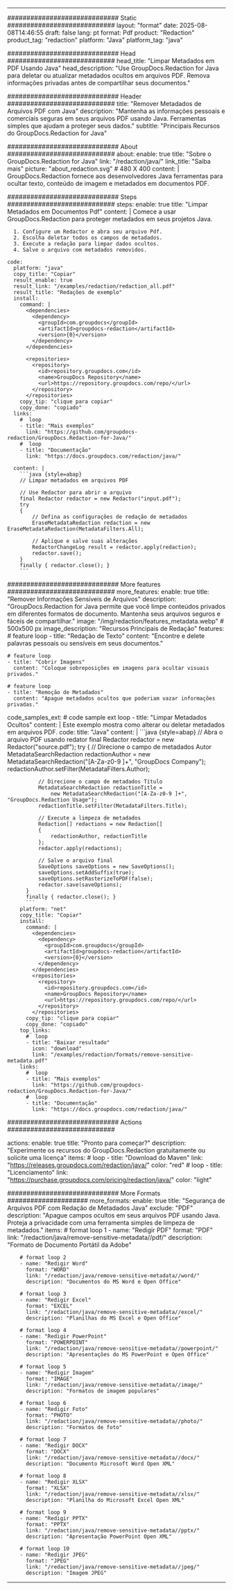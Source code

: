 
---
############################# Static ############################
layout: "format"
date:  2025-08-08T14:46:55
draft: false
lang: pt
format: Pdf
product: "Redaction"
product_tag: "redaction"
platform: "Java"
platform_tag: "java"

############################# Head ############################
head_title: "Limpar Metadados em PDF Usando Java"
head_description: "Use GroupDocs.Redaction for Java para deletar ou atualizar metadados ocultos em arquivos PDF. Remova informações privadas antes de compartilhar seus documentos."

############################# Header ############################
title: "Remover Metadados de Arquivos PDF com Java" 
description: "Mantenha as informações pessoais e comerciais seguras em seus arquivos PDF usando Java. Ferramentas simples que ajudam a proteger seus dados."
subtitle: "Principais Recursos do GroupDocs.Redaction for Java" 

############################# About ############################
about:
    enable: true
    title: "Sobre o GroupDocs.Redaction for Java"
    link: "/redaction/java/"
    link_title: "Saiba mais"
    picture: "about_redaction.svg" # 480 X 400
    content: |
       GroupDocs.Redaction fornece aos desenvolvedores Java ferramentas para ocultar texto, conteúdo de imagem e metadados em documentos PDF.

############################# Steps ############################
steps:
    enable: true
    title: "Limpar Metadados em Documentos Pdf"
    content: |
      Comece a usar GroupDocs.Redaction para proteger metadados em seus projetos Java.
      
      1. Configure um Redactor e abra seu arquivo Pdf.
      2. Escolha deletar todos os campos de metadados.
      3. Execute a redação para limpar dados ocultos.
      4. Salve o arquivo com metadados removidos.
   
    code:
      platform: "java"
      copy_title: "Copiar"
      result_enable: true
      result_link: "/examples/redaction/redaction_all.pdf"
      result_title: "Redações de exemplo"
      install:
        command: |
          <dependencies>
            <dependency>
              <groupId>com.groupdocs</groupId>
              <artifactId>groupdocs-redaction</artifactId>
              <version>{0}</version>
            </dependency>
          </dependencies>

          <repositories>
            <repository>
              <id>repository.groupdocs.com</id>
              <name>GroupDocs Repository</name>
              <url>https://repository.groupdocs.com/repo/</url>
            </repository>
          </repositories>
        copy_tip: "clique para copiar"
        copy_done: "copiado"
      links:
        #  loop
        - title: "Mais exemplos"
          link: "https://github.com/groupdocs-redaction/GroupDocs.Redaction-for-Java/"
        #  loop
        - title: "Documentação"
          link: "https://docs.groupdocs.com/redaction/java/"
          
      content: |
        ```java {style=abap}
        // Limpar metadados em arquivos PDF

        // Use Redactor para abrir o arquivo
        final Redactor redactor = new Redactor("input.pdf");
        try
        {
            // Defina as configurações de redação de metadados
            EraseMetadataRedaction redaction = new EraseMetadataRedaction(MetadataFilters.All);

            // Aplique e salve suas alterações
            RedactorChangeLog result = redactor.apply(redaction);
            redactor.save();
        }
        finally { redactor.close(); }
        ```            


############################# More features ############################
more_features:
  enable: true
  title: "Remover Informações Sensíveis de Arquivos"
  description: "GroupDocs.Redaction for Java permite que você limpe conteúdos privados em diferentes formatos de documento. Mantenha seus arquivos seguros e fáceis de compartilhar."
  image: "/img/redaction/features_metadata.webp" # 500x500 px
  image_description: "Recursos Principais de Redação"
  features:
    # feature loop
    - title: "Redação de Texto"
      content: "Encontre e delete palavras pessoais ou sensíveis em seus documentos."

    # feature loop
    - title: "Cobrir Imagens"
      content: "Coloque sobreposições em imagens para ocultar visuais privados."

    # feature loop
    - title: "Remoção de Metadados"
      content: "Apague metadados ocultos que poderiam vazar informações privadas."
      
  code_samples_ext:
    # code sample ext loop
    - title: "Limpar Metadados Ocultos"
      content: |
        Este exemplo mostra como alterar ou deletar metadados em arquivos PDF.
      code:
        title: "Java"
        content: |
          ```java {style=abap}
          //  Abra o arquivo PDF usando redator
          final Redactor redactor = new Redactor("source.pdf");
          try
          {
              // Direcione o campo de metadados Autor
              MetadataSearchRedaction redactionAuthor = 
                  new MetadataSearchRedaction("[A-Za-z0-9 ]+", "GroupDocs Company");
              redactionAuthor.setFilter(MetadataFilters.Author);

              // Direcione o campo de metadados Título
              MetadataSearchRedaction redactionTitle = 
                  new MetadataSearchRedaction("[A-Za-z0-9 ]+", "GroupDocs.Redaction Usage");
              redactionTitle.setFilter(MetadataFilters.Title);

              // Execute a limpeza de metadados
              Redaction[] redactions = new Redaction[]
              {
                  redactionAuthor, redactionTitle
              };
              redactor.apply(redactions);

              // Salve o arquivo final
              SaveOptions saveOptions = new SaveOptions();
              saveOptions.setAddSuffix(true);
              saveOptions.setRasterizeToPDF(false);
              redactor.save(saveOptions);
          }
          finally { redactor.close(); }
          ```
        platform: "net"
        copy_title: "Copiar"
        install:
          command: |
            <dependencies>
              <dependency>
                <groupId>com.groupdocs</groupId>
                <artifactId>groupdocs-redaction</artifactId>
                <version>{0}</version>
              </dependency>
            </dependencies>
            <repositories>
              <repository>
                <id>repository.groupdocs.com</id>
                <name>GroupDocs Repository</name>
                <url>https://repository.groupdocs.com/repo/</url>
              </repository>
            </repositories>
          copy_tip: "clique para copiar"
          copy_done: "copiado"
        top_links:
          #  loop
          - title: "Baixar resultado"
            icon: "download"
            link: "/examples/redaction/formats/remove-sensitive-metadata.pdf"
        links:
          #  loop
          - title: "Mais exemplos"
            link: "https://github.com/groupdocs-redaction/GroupDocs.Redaction-for-Java/"
          #  loop
          - title: "Documentação"
            link: "https://docs.groupdocs.com/redaction/java/"


############################# Actions ############################

actions:
  enable: true
  title: "Pronto para começar?"
  description: "Experimente os recursos do GroupDocs.Redaction gratuitamente ou solicite uma licença"
  items:
    #  loop
    - title: "Download do Maven"
      link: "https://releases.groupdocs.com/redaction/java/"
      color: "red"
        #  loop
    - title: "Licenciamento"
      link: "https://purchase.groupdocs.com/pricing/redaction/java/"
      color: "light"


############################# More Formats #####################
more_formats:
    enable: true
    title: "Segurança de Arquivos PDF com Redação de Metadados Java"
    exclude: "PDF"
    description: "Apague campos ocultos em seus arquivos PDF usando Java. Proteja a privacidade com uma ferramenta simples de limpeza de metadados."
    items: 
        # format loop 1
        - name: "Redigir PDF"
          format: "PDF"
          link: "/redaction/java/remove-sensitive-metadata//pdf/"
          description: "Formato de Documento Portátil da Adobe"

        # format loop 2
        - name: "Redigir Word"
          format: "WORD"
          link: "/redaction/java/remove-sensitive-metadata//word/"
          description: "Documentos do MS Word e Open Office"
          
        # format loop 3
        - name: "Redigir Excel"
          format: "EXCEL"
          link: "/redaction/java/remove-sensitive-metadata//excel/"
          description: "Planilhas do MS Excel e Open Office"

        # format loop 4
        - name: "Redigir PowerPoint"
          format: "POWERPOINT"
          link: "/redaction/java/remove-sensitive-metadata//powerpoint/"
          description: "Apresentações do MS PowerPoint e Open Office"

        # format loop 5
        - name: "Redigir Imagem"
          format: "IMAGE"
          link: "/redaction/java/remove-sensitive-metadata//image/"
          description: "Formatos de imagem populares"

        # format loop 6
        - name: "Redigir Foto"
          format: "PHOTO"
          link: "/redaction/java/remove-sensitive-metadata//photo/"
          description: "Formatos de foto"

        # format loop 7
        - name: "Redigir DOCX"
          format: "DOCX"
          link: "/redaction/java/remove-sensitive-metadata//docx/"
          description: "Documento Microsoft Word Open XML"
          
        # format loop 8
        - name: "Redigir XLSX"
          format: "XLSX"
          link: "/redaction/java/remove-sensitive-metadata//xlsx/"
          description: "Planilha do Microsoft Excel Open XML"
          
        # format loop 9
        - name: "Redigir PPTX"
          format: "PPTX"
          link: "/redaction/java/remove-sensitive-metadata//pptx/"
          description: "Apresentação PowerPoint Open XML"

        # format loop 10
        - name: "Redigir JPEG"
          format: "JPEG"
          link: "/redaction/java/remove-sensitive-metadata//jpeg/"
          description: "Imagem JPEG"


---